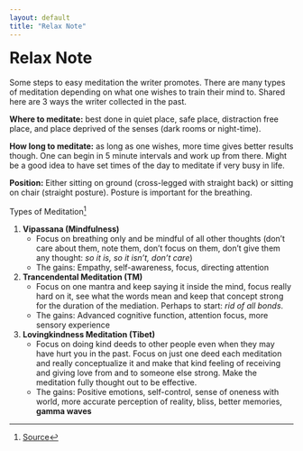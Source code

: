 ```yaml
---
layout: default
title: "Relax Note"
---
```


<h1 style="margin-top:1rem">Relax Note <i class="fas fa-cookie"></i></h1>

Some steps to easy meditation the writer promotes. There are many types of meditation depending on what one wishes to train their mind to. Shared here are 3 ways the writer collected in the past.

**Where to meditate:** best done in quiet place, safe place, distraction free place, and place deprived of the senses (dark rooms or night-time).

**How long to meditate:** as long as one wishes, more time gives better results though. One can begin in 5 minute intervals and work up from there. Might be a good idea to have set times of the day to meditate if very busy in life.

**Position:** Either sitting on ground (cross-legged with straight back) or sitting on chair (straight posture). Posture is important for the breathing.

Types of Meditation[^1]

1. **Vipassana (Mindfulness)**
    * Focus on breathing only and be mindful of all other thoughts (don’t care about them, note them, don’t focus on them, don’t give them any thought: *so it is, so it isn’t, don’t care*)
    * The gains: Empathy, self-awareness, focus, directing attention
2. **Trancendental Meditation (TM)**
    * Focus on one mantra and keep saying it inside the mind, focus really hard on it, see what the words mean and keep that concept strong for the duration of the mediation. Perhaps to start: *rid of all bonds*.
    * The gains: Advanced cognitive function, attention focus, more sensory experience
3. **Lovingkindness Meditation (Tibet)**
    * Focus on doing kind deeds to other people even when they may have hurt you in the past. Focus on just one deed each meditation and really conceptualize it and make that kind feeling of receiving and giving love from and to someone else strong. Make the meditation fully thought out to be effective.
    * The gains: Positive emotions, self-control, sense of oneness with world, more accurate perception of reality, bliss, better memories, **gamma waves**


<i class="fas fa-cookie"></i>

[^1]: [Source](https://mentalhealthdaily.com/2015/02/24/how-different-types-of-meditation-affect-the-brain/)
